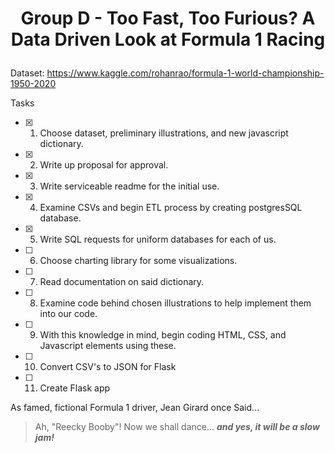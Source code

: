 # <p align ="center">Group D - Too Fast, Too Furious? A Data Driven Look at Formula 1 Racing </p>


Dataset: https://www.kaggle.com/rohanrao/formula-1-world-championship-1950-2020

Tasks

- [x] 1. Choose dataset, preliminary illustrations, and new javascript dictionary.
- [x] 2. Write up proposal for approval.
- [x] 3. Write serviceable readme for the initial use.
- [x] 4. Examine CSVs and begin ETL process by creating postgresSQL database.
- [x] 5. Write SQL requests for uniform databases for each of us.
- [ ] 6. Choose charting library for some visualizations.
- [ ] 7. Read documentation on said dictionary.
- [ ] 8. Examine code behind chosen illustrations to help implement them into our code.
- [ ] 9. With this knowledge in mind, begin coding HTML, CSS, and Javascript elements using these.
- [ ] 10. Convert CSV's to JSON for Flask
- [ ] 11. Create Flask app

As famed, fictional Formula 1 driver, Jean Girard once Said...

>Ah, "Reecky Booby"! Now we shall dance...
>***and yes, it will be a slow jam!***
